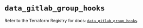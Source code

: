 # `data_gitlab_group_hooks`

Refer to the Terraform Registry for docs: [`data_gitlab_group_hooks`](https://registry.terraform.io/providers/gitlabhq/gitlab/17.3.0/docs/data-sources/group_hooks).
